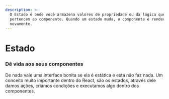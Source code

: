 ```yaml
---
description: >-
  O Estado é onde você armazena valores de propriedade ou da lógica que
  pertencem ao componente. Quando um estado muda, o componente é renderizado
  novamente.
---
```


# Estado

### Dê vida aos seus componentes

De nada vale uma interface bonita se ela é estática e está não faz nada. Um conceito muito importante dentro do React, são os estados, através dele damos ações, criamos condições e executamos algo dentro dos componentes.

